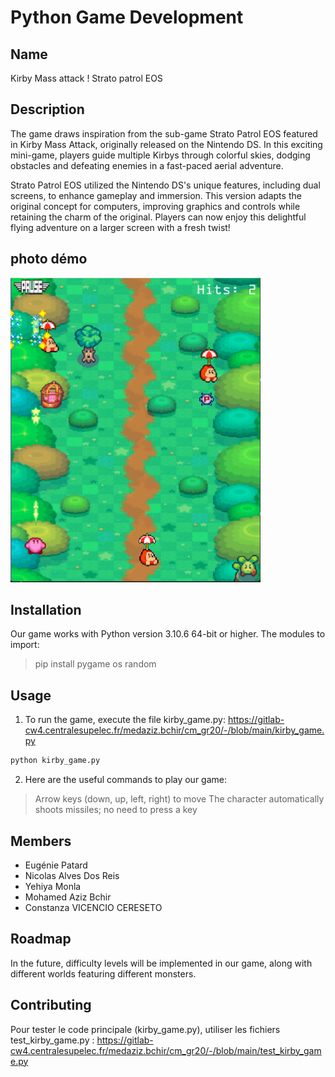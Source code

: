 # Python Game Development

## Name
Kirby Mass attack ! Strato patrol EOS

## Description
The game draws inspiration from the sub-game Strato Patrol EOS featured in Kirby Mass Attack, originally released on the Nintendo DS. In this exciting mini-game, players guide multiple Kirbys through colorful skies, dodging obstacles and defeating enemies in a fast-paced aerial adventure.

Strato Patrol EOS utilized the Nintendo DS's unique features, including dual screens, to enhance gameplay and immersion. This version adapts the original concept for computers, improving graphics and controls while retaining the charm of the original. Players can now enjoy this delightful flying adventure on a larger screen with a fresh twist!

## photo démo
<img src="Views_game/Playing_01_view.png" alt="Alt text" width="400"/>

## Installation
Our game works with Python version 3.10.6 64-bit or higher.
The modules to import:
>pip install pygame os random

## Usage
1. To run the game, execute the file kirby_game.py: https://gitlab-cw4.centralesupelec.fr/medaziz.bchir/cm_gr20/-/blob/main/kirby_game.py

```bash
python kirby_game.py
```

2. Here are the useful commands to play our game:
> Arrow keys (down, up, left, right) to move
> The character automatically shoots missiles; no need to press a key

## Members
- Eugénie Patard
- Nicolas Alves Dos Reis
- Yehiya Monla
- Mohamed Aziz Bchir
- Constanza VICENCIO CERESETO

## Roadmap
In the future, difficulty levels will be implemented in our game, along with different worlds featuring different monsters.

## Contributing
Pour tester le code principale (kirby_game.py), utiliser les fichiers test_kirby_game.py : https://gitlab-cw4.centralesupelec.fr/medaziz.bchir/cm_gr20/-/blob/main/test_kirby_game.py


